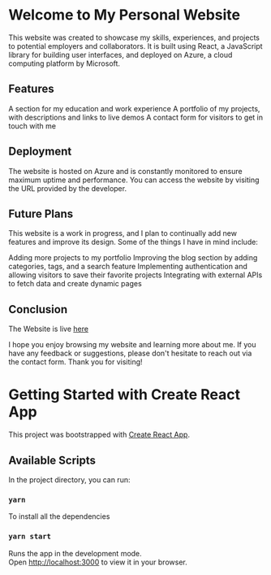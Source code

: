 # Welcome to My Personal Website

This website was created to showcase my skills, experiences, and projects to potential employers and collaborators. It is built using React, a JavaScript library for building user interfaces, and deployed on Azure, a cloud computing platform by Microsoft.

## Features

A section for my education and work experience
A portfolio of my projects, with descriptions and links to live demos
A contact form for visitors to get in touch with me

## Deployment

The website is hosted on Azure and is constantly monitored to ensure maximum uptime and performance. You can access the website by visiting the URL provided by the developer.

## Future Plans

This website is a work in progress, and I plan to continually add new features and improve its design. Some of the things I have in mind include:

Adding more projects to my portfolio
Improving the blog section by adding categories, tags, and a search feature
Implementing authentication and allowing visitors to save their favorite projects
Integrating with external APIs to fetch data and create dynamic pages

## Conclusion

The Website is live [here](https://thankful-ocean-09a945d10.2.azurestaticapps.net)

I hope you enjoy browsing my website and learning more about me. If you have any feedback or suggestions, please don't hesitate to reach out via the contact form. Thank you for visiting!

# Getting Started with Create React App

This project was bootstrapped with [Create React App](https://github.com/facebook/create-react-app).

## Available Scripts

In the project directory, you can run:

### `yarn`

To install all the dependencies

### `yarn start`

Runs the app in the development mode.\
Open [http://localhost:3000](http://localhost:3000) to view it in your browser.
